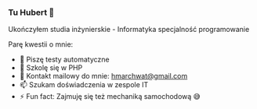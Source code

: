 ### Tu Hubert 👋
Ukończyłem studia inżynierskie - Informatyka specjalność programowanie

Parę kwestii o mnie:

- 🔭 Piszę testy automatyczne
- 🌱 Szkolę się w PHP
- 💬 Kontakt mailowy do mnie: hmarchwat@gmail.com
- 📫 Szukam doświadczenia w zespole IT
- ⚡ Fun fact: Zajmuję się też mechaniką samochodową :sweat_smile:
